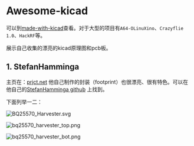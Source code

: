 # Awesome-kicad

可以到[made-with-kicad](http://kicad-pcb.org/made-with-kicad/)查看。对于大型的项目有`A64-OLinuXino`、`Crazyflie 1.0`、`HackRF`等。

展示自己收集的漂亮的kicad原理图和pcb板。

## 1. StefanHamminga

主页在：[prjct.net](prjct.net) 他自己制作的封装（footprint）也很漂亮、很有特色。可以在他自己的[StefanHamminga github](https://github.com/StefanHamminga) 上找到。

下面列举一二：

![BQ25570_Harvester.svg](figs/BQ25570_Harvester.png)

![bq25570_harvester_top.png](figs/bq25570_harvester_top.png)

![bq25570_harvester_bot.png](figs/bq25570_harvester_bot.png)

